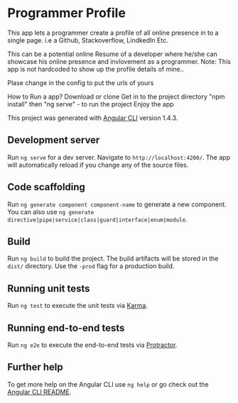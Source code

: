 # Programmer Profile
This app lets a programmer create a profile of all online presence in to a single page. 
i.e a Github, Stackoverflow, LindkedIn Etc.

This can be a potential online Resume of a developer where he/she can showcase his online presence and invlovement as a programmer.
Note: This app is not hardcoded to show up the profile details of mine..

Plase change in the config to put the urls of yours

How to Run a app?
Download or clone 
Get in to the project directory
"npm install"
then 
"ng serve" - to run the project
Enjoy the app



This project was generated with [Angular CLI](https://github.com/angular/angular-cli) version 1.4.3.

## Development server

Run `ng serve` for a dev server. Navigate to `http://localhost:4200/`. The app will automatically reload if you change any of the source files.

## Code scaffolding

Run `ng generate component component-name` to generate a new component. You can also use `ng generate directive|pipe|service|class|guard|interface|enum|module`.

## Build

Run `ng build` to build the project. The build artifacts will be stored in the `dist/` directory. Use the `-prod` flag for a production build.

## Running unit tests

Run `ng test` to execute the unit tests via [Karma](https://karma-runner.github.io).

## Running end-to-end tests

Run `ng e2e` to execute the end-to-end tests via [Protractor](http://www.protractortest.org/).

## Further help

To get more help on the Angular CLI use `ng help` or go check out the [Angular CLI README](https://github.com/angular/angular-cli/blob/master/README.md).
